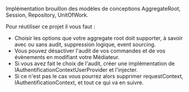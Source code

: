 Implémentation brouillon des modèles de conceptions AggregateRoot, Session, Repository, UnitOfWork.

Pour réutiliser ce projet il vous faut :
- Choisir les options que votre aggregate root doit supporter, à savoir avec ou sans audit, suppression logique, event sourcing.
- Vous pouvez désactiver l'audit de vos commandes et de vos évènements en modifiant votre Médiateur.
- Si vous avez fait le choix de l'audit, créer une implémentation de IAuthentificationContextUserProvider et l'injecter.
- Si ce n'est pas le cas vous pourrez alors supprimer requestContext, IAuthentificationContext, et tout ce qui va en suivre.